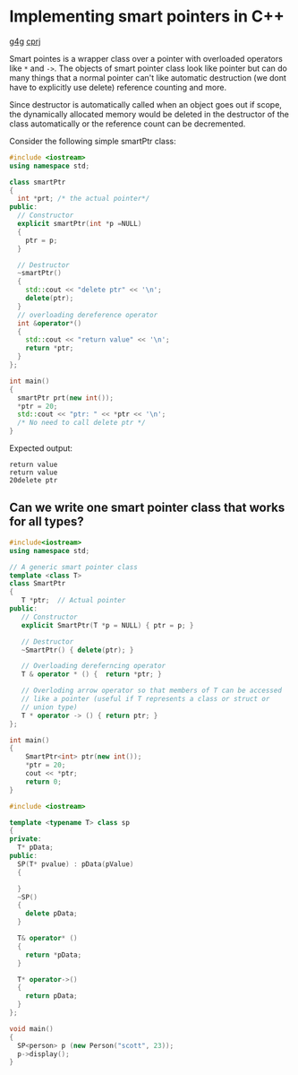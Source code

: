 # Implementing smart pointers in C++
[g4g](http://www.geeksforgeeks.org/smart-pointers-cpp/)
[cprj](https://www.codeproject.com/Articles/15351/Implementing-a-simple-smart-pointer-in-c)

Smart pointes is a wrapper class over a pointer with overloaded operators like
`*` and `->`. The objects of smart pointer class look like pointer but can do
many things that a normal pointer can't like automatic destruction (we dont have
  to explicitly use delete) reference counting and more.

Since destructor is automatically called when an object goes out if scope, the
dynamically allocated memory would be deleted in the destructor of the class
automatically or the reference count can be decremented.

Consider the following simple smartPtr class:

```cpp
#include <iostream>
using namespace std;

class smartPtr
{
  int *prt; /* the actual pointer*/
public:
  // Constructor
  explicit smartPtr(int *p =NULL)
  {
    ptr = p;
  }

  // Destructor
  ~smartPtr()
  {
    std::cout << "delete ptr" << '\n';
    delete(ptr);
  }
  // overloading dereference operator
  int &operator*()
  {
    std::cout << "return value" << '\n';
    return *ptr;
  }
};

int main()
{
  smartPtr prt(new int());
  *ptr = 20;
  std::cout << "ptr: " << *ptr << '\n';
  /* No need to call delete ptr */
}
```

Expected output:
```
return value
return value
20delete ptr
```

## Can we write one smart pointer class that works for all types?

```cpp
#include<iostream>
using namespace std;

// A generic smart pointer class
template <class T>
class SmartPtr
{
   T *ptr;  // Actual pointer
public:
   // Constructor
   explicit SmartPtr(T *p = NULL) { ptr = p; }

   // Destructor
   ~SmartPtr() { delete(ptr); }

   // Overloading dereferncing operator
   T & operator * () {  return *ptr; }

   // Overloding arrow operator so that members of T can be accessed
   // like a pointer (useful if T represents a class or struct or
   // union type)
   T * operator -> () { return ptr; }
};

int main()
{
    SmartPtr<int> ptr(new int());
    *ptr = 20;
    cout << *ptr;
    return 0;
}
```


```cpp
#include <iostream>

template <typename T> class sp
{
private:
  T* pData;
public:
  SP(T* pvalue) : pData(pValue)
  {

  }
  ~SP()
  {
    delete pData;
  }

  T& operator* ()
  {
    return *pData;
  }

  T* operator->()
  {
    return pData;
  }
};

void main()
{
  SP<person> p (new Person("scott", 23));
  p->display();
}

```
